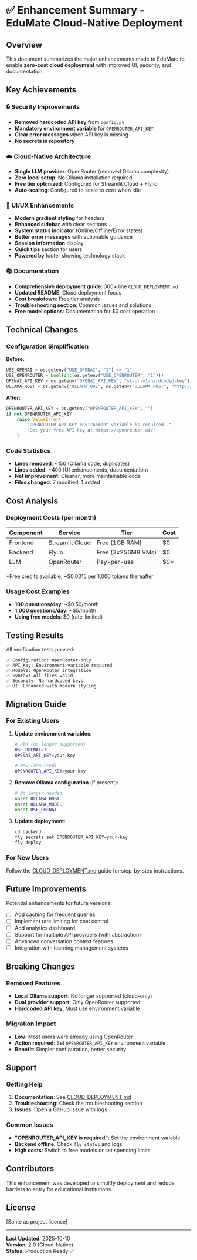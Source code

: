# ✅ Enhancement Summary - EduMate Cloud-Native Deployment

## Overview
This document summarizes the major enhancements made to EduMate to enable **zero-cost cloud deployment** with improved UI, security, and documentation.

## Key Achievements

### 🔒 Security Improvements
- **Removed hardcoded API key** from `config.py`
- **Mandatory environment variable** for `OPENROUTER_API_KEY`
- **Clear error messages** when API key is missing
- **No secrets in repository**

### ☁️ Cloud-Native Architecture
- **Single LLM provider**: OpenRouter (removed Ollama complexity)
- **Zero local setup**: No Ollama installation required
- **Free tier optimized**: Configured for Streamlit Cloud + Fly.io
- **Auto-scaling**: Configured to scale to zero when idle

### 🎨 UI/UX Enhancements
- **Modern gradient styling** for headers
- **Enhanced sidebar** with clear sections
- **System status indicator** (Online/Offline/Error states)
- **Better error messages** with actionable guidance
- **Session information** display
- **Quick tips** section for users
- **Powered by** footer showing technology stack

### 📚 Documentation
- **Comprehensive deployment guide**: 300+ line `CLOUD_DEPLOYMENT.md`
- **Updated README**: Cloud deployment focus
- **Cost breakdown**: Free tier analysis
- **Troubleshooting section**: Common issues and solutions
- **Free model options**: Documentation for $0 cost operation

## Technical Changes

### Configuration Simplification
**Before:**
```python
USE_OPENAI = os.getenv("USE_OPENAI", "1") == "1"
USE_OPENROUTER = bool(int(os.getenv("USE_OPENROUTER", "1")))
OPENAI_API_KEY = os.getenv("OPENAI_API_KEY", "sk-or-v1-hardcoded-key")
OLLAMA_HOST = os.getenv("OLLAMA_URL", os.getenv("OLLAMA_HOST", "http://localhost:11434"))
```

**After:**
```python
OPENROUTER_API_KEY = os.getenv("OPENROUTER_API_KEY", "")
if not OPENROUTER_API_KEY:
    raise ValueError(
        "OPENROUTER_API_KEY environment variable is required. "
        "Get your free API key at https://openrouter.ai/"
    )
```

### Code Statistics
- **Lines removed**: ~150 (Ollama code, duplicates)
- **Lines added**: ~400 (UI enhancements, documentation)
- **Net improvement**: Cleaner, more maintainable code
- **Files changed**: 7 modified, 1 added

## Cost Analysis

### Deployment Costs (per month)
| Component | Service | Tier | Cost |
|-----------|---------|------|------|
| Frontend | Streamlit Cloud | Free (1GB RAM) | $0 |
| Backend | Fly.io | Free (3x256MB VMs) | $0 |
| LLM | OpenRouter | Pay-per-use | $0* |

*Free credits available; ~$0.0015 per 1,000 tokens thereafter

### Usage Cost Examples
- **100 questions/day**: ~$0.50/month
- **1,000 questions/day**: ~$5/month
- **Using free models**: $0 (rate-limited)

## Testing Results

All verification tests passed:
```
✅ Configuration: OpenRouter-only
✅ API Key: Environment variable required
✅ Models: OpenRouter integration
✅ Syntax: All files valid
✅ Security: No hardcoded keys
✅ UI: Enhanced with modern styling
```

## Migration Guide

### For Existing Users

1. **Update environment variables**:
   ```bash
   # Old (no longer supported)
   USE_OPENAI=1
   OPENAI_API_KEY=your-key
   
   # New (required)
   OPENROUTER_API_KEY=your-key
   ```

2. **Remove Ollama configuration** (if present):
   ```bash
   # No longer needed
   unset OLLAMA_HOST
   unset OLLAMA_MODEL
   unset USE_OPENAI
   ```

3. **Update deployment**:
   ```bash
   cd backend
   fly secrets set OPENROUTER_API_KEY=your-key
   fly deploy
   ```

### For New Users

Follow the [CLOUD_DEPLOYMENT.md](CLOUD_DEPLOYMENT.md) guide for step-by-step instructions.

## Future Improvements

Potential enhancements for future versions:
- [ ] Add caching for frequent queries
- [ ] Implement rate limiting for cost control
- [ ] Add analytics dashboard
- [ ] Support for multiple API providers (with abstraction)
- [ ] Advanced conversation context features
- [ ] Integration with learning management systems

## Breaking Changes

### Removed Features
- **Local Ollama support**: No longer supported (cloud-only)
- **Dual provider support**: Only OpenRouter supported
- **Hardcoded API key**: Must use environment variable

### Migration Impact
- **Low**: Most users were already using OpenRouter
- **Action required**: Set `OPENROUTER_API_KEY` environment variable
- **Benefit**: Simpler configuration, better security

## Support

### Getting Help
1. **Documentation**: See [CLOUD_DEPLOYMENT.md](CLOUD_DEPLOYMENT.md)
2. **Troubleshooting**: Check the troubleshooting section
3. **Issues**: Open a GitHub issue with logs

### Common Issues
- **"OPENROUTER_API_KEY is required"**: Set the environment variable
- **Backend offline**: Check `fly status` and logs
- **High costs**: Switch to free models or set spending limits

## Contributors

This enhancement was developed to simplify deployment and reduce barriers to entry for educational institutions.

## License

[Same as project license]

---

**Last Updated**: 2025-10-10  
**Version**: 2.0 (Cloud-Native)  
**Status**: Production Ready ✅
